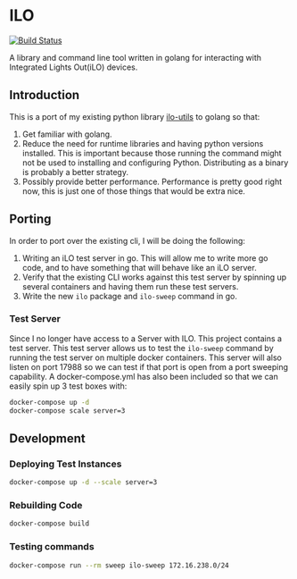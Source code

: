 # ILO

[![Build Status](https://travis-ci.org/jonstacks/ilo.svg?branch=master)](https://travis-ci.org/jonstacks/ilo)

A library and command line tool written in golang for interacting with
Integrated Lights Out(iLO) devices.

## Introduction

This is a port of my existing python library
[ilo-utils](https://github.com/jonstacks/ilo-utils) to golang so that:

1. Get familiar with golang.
2. Reduce the need for runtime libraries and having python versions installed.
   This is important because those running the command might not be used to
   installing and configuring Python. Distributing as a binary is probably a
   better strategy.
3. Possibly provide better performance. Performance is pretty good right now,
   this is just one of those things that would be extra nice.

## Porting

In order to port over the existing cli, I will be doing the following:

1. Writing an iLO test server in go. This will allow me to write more go code,
   and to have something that will behave like an iLO server.
2. Verify that the existing CLI works against this test server by spinning up
   several containers and having them run these test servers.
3. Write the new `ilo` package and `ilo-sweep` command in go.

### Test Server

Since I no longer have access to a Server with ILO. This project contains a test
server. This test server allows us to test the `ilo-sweep` command by running
the test server on multiple docker containers. This server will also listen on
port 17988 so we can test if that port is open from a port sweeping capability.
A docker-compose.yml has also been included so that we can easily spin up 3 test
boxes with:

```sh
docker-compose up -d
docker-compose scale server=3
```

## Development

### Deploying Test Instances

```sh
docker-compose up -d --scale server=3
```

### Rebuilding Code

```sh
docker-compose build
```

### Testing commands

```sh
docker-compose run --rm sweep ilo-sweep 172.16.238.0/24 
```
